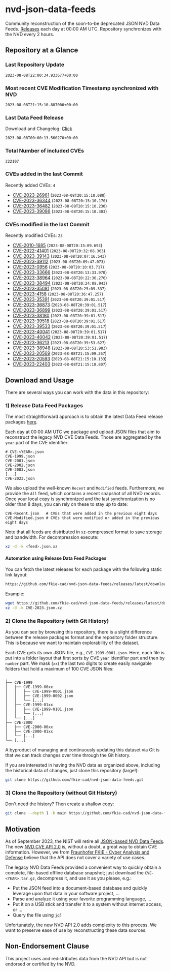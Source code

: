 # nvd-json-data-feeds

Community reconstruction of the soon-to-be deprecated JSON NVD Data Feeds. 
[Releases](https://github.com/fkie-cad/nvd-json-data-feeds/releases/latest) each day at 00:00 AM UTC.
Repository synchronizes with the NVD every 2 hours.

## Repository at a Glance

### Last Repository Update

```plain
2023-08-08T22:00:34.933677+00:00
```

### Most recent CVE Modification Timestamp synchronized with NVD

```plain
2023-08-08T21:15:10.807000+00:00
```

### Last Data Feed Release

Download and Changelog: [Click](https://github.com/fkie-cad/nvd-json-data-feeds/releases/latest)

```plain
2023-08-08T00:00:13.560270+00:00
```

### Total Number of included CVEs

```plain
222107
```

### CVEs added in the last Commit

Recently added CVEs: `4`

* [CVE-2023-26961](CVE-2023/CVE-2023-269xx/CVE-2023-26961.json) (`2023-08-08T20:15:10.080`)
* [CVE-2023-36344](CVE-2023/CVE-2023-363xx/CVE-2023-36344.json) (`2023-08-08T20:15:10.170`)
* [CVE-2023-36482](CVE-2023/CVE-2023-364xx/CVE-2023-36482.json) (`2023-08-08T20:15:10.230`)
* [CVE-2023-39086](CVE-2023/CVE-2023-390xx/CVE-2023-39086.json) (`2023-08-08T20:15:10.303`)


### CVEs modified in the last Commit

Recently modified CVEs: `23`

* [CVE-2010-1685](CVE-2010/CVE-2010-16xx/CVE-2010-1685.json) (`2023-08-08T20:15:09.693`)
* [CVE-2022-41401](CVE-2022/CVE-2022-414xx/CVE-2022-41401.json) (`2023-08-08T20:32:08.363`)
* [CVE-2023-39143](CVE-2023/CVE-2023-391xx/CVE-2023-39143.json) (`2023-08-08T20:07:16.543`)
* [CVE-2023-39112](CVE-2023/CVE-2023-391xx/CVE-2023-39112.json) (`2023-08-08T20:09:47.073`)
* [CVE-2023-0956](CVE-2023/CVE-2023-09xx/CVE-2023-0956.json) (`2023-08-08T20:10:03.717`)
* [CVE-2023-33666](CVE-2023/CVE-2023-336xx/CVE-2023-33666.json) (`2023-08-08T20:13:33.970`)
* [CVE-2023-38964](CVE-2023/CVE-2023-389xx/CVE-2023-38964.json) (`2023-08-08T20:22:36.270`)
* [CVE-2023-38494](CVE-2023/CVE-2023-384xx/CVE-2023-38494.json) (`2023-08-08T20:24:08.943`)
* [CVE-2023-35081](CVE-2023/CVE-2023-350xx/CVE-2023-35081.json) (`2023-08-08T20:25:09.337`)
* [CVE-2023-4158](CVE-2023/CVE-2023-41xx/CVE-2023-4158.json) (`2023-08-08T20:36:47.257`)
* [CVE-2023-35391](CVE-2023/CVE-2023-353xx/CVE-2023-35391.json) (`2023-08-08T20:39:01.517`)
* [CVE-2023-36873](CVE-2023/CVE-2023-368xx/CVE-2023-36873.json) (`2023-08-08T20:39:01.517`)
* [CVE-2023-36899](CVE-2023/CVE-2023-368xx/CVE-2023-36899.json) (`2023-08-08T20:39:01.517`)
* [CVE-2023-38180](CVE-2023/CVE-2023-381xx/CVE-2023-38180.json) (`2023-08-08T20:39:01.517`)
* [CVE-2023-39518](CVE-2023/CVE-2023-395xx/CVE-2023-39518.json) (`2023-08-08T20:39:01.517`)
* [CVE-2023-39533](CVE-2023/CVE-2023-395xx/CVE-2023-39533.json) (`2023-08-08T20:39:01.517`)
* [CVE-2023-40041](CVE-2023/CVE-2023-400xx/CVE-2023-40041.json) (`2023-08-08T20:39:01.517`)
* [CVE-2023-40042](CVE-2023/CVE-2023-400xx/CVE-2023-40042.json) (`2023-08-08T20:39:01.517`)
* [CVE-2023-36213](CVE-2023/CVE-2023-362xx/CVE-2023-36213.json) (`2023-08-08T20:39:53.627`)
* [CVE-2023-38948](CVE-2023/CVE-2023-389xx/CVE-2023-38948.json) (`2023-08-08T20:53:51.983`)
* [CVE-2023-20569](CVE-2023/CVE-2023-205xx/CVE-2023-20569.json) (`2023-08-08T21:15:09.367`)
* [CVE-2023-20593](CVE-2023/CVE-2023-205xx/CVE-2023-20593.json) (`2023-08-08T21:15:10.133`)
* [CVE-2023-22403](CVE-2023/CVE-2023-224xx/CVE-2023-22403.json) (`2023-08-08T21:15:10.807`)


## Download and Usage

There are several ways you can work with the data in this repository:

### 1) Release Data Feed Packages

The most straightforward approach is to obtain the latest Data Feed release packages [here](https://github.com/fkie-cad/nvd-json-data-feeds/releases/latest).

Each day at 00:00 AM UTC we package and upload JSON files that aim to reconstruct the legacy NVD CVE Data Feeds.
Those are aggregated by the `year` part of the CVE identifier:

```
# CVE-<YEAR>.json
CVE-1999.json
CVE-2001.json
CVE-2002.json
CVE-2003.json
[...]
CVE-2023.json
```

We also upload the well-known `Recent` and `Modified` feeds.
Furthermore, we provide the `All` feed, which contains a recent snapshot of all NVD records.
Once your local copy is synchronized and the last synchronization is no older than 8 days, you can rely on these to stay up to date:

```plain
CVE-Recent.json   # CVEs that were added in the previous eight days
CVE-Modified.json # CVEs that were modified or added in the previous eight days
```

Note that all feeds are distributed in `xz`-compressed format to save storage and bandwidth.
For decompression execute:

```sh
xz -d -k <feed>.json.xz
```


#### Automation using Release Data Feed Packages

You can fetch the latest releases for each package with the following static link layout:

```sh
https://github.com/fkie-cad/nvd-json-data-feeds/releases/latest/download/CVE-<YEAR>.json.xz
```

Example:

```sh
wget https://github.com/fkie-cad/nvd-json-data-feeds/releases/latest/download/CVE-2023.json.xz
xz -d -k CVE-2023.json.xz
```

### 2) Clone the Repository (with Git History)

As you can see by browsing this repository, there is a slight difference between the release packages format and the repository folder structure.
This is because we want to maintain explorability of the dataset.

Each CVE gets its own JSON file, e.g., `CVE-1999-0001.json`.
Here, each file is put into a folder layout that first sorts by CVE `year` identifier part and then by `number` part.
We mask (`xx`) the last two digits to create easily navigable folders that hold a maximum of 100 CVE JSON files:

```plain
.
├── CVE-1999
│   ├── CVE-1999-00xx
│   │   ├── CVE-1999-0001.json
│   │   ├── CVE-1999-0002.json
│   │   └── [...]
│   ├── CVE-1999-01xx
│   │   ├── CVE-1999-0101.json
│   │   └── [...]
│   └── [...]
├── CVE-2000
│   ├── CVE-2000-00xx
│   ├── CVE-2000-01xx
│   └── [...]
└── [...]
```

A byproduct of managing and continuously updating this dataset via Git is that we can track changes over time through the Git history.

If you are interested in having the NVD data as organized above, including the historical data of changes, just clone this repository (large!):

```sh
git clone https://github.com/fkie-cad/nvd-json-data-feeds.git
```

### 3) Clone the Repository (without Git History)

Don't need the history? Then create a shallow copy:

```sh
git clone --depth 1 -b main https://github.com/fkie-cad/nvd-json-data-feeds.git
```

## Motivation

As of September 2023, the NIST will retire all [JSON-based NVD Data Feeds](https://nvd.nist.gov/vuln/data-feeds#divRetirementBanner-1).
The new [NVD CVE API 2.0](https://nvd.nist.gov/developers/vulnerabilities) is, without a doubt, a great way to obtain CVE information.
However, we from [Fraunhofer FKIE - Cyber Analysis and Defense](https://www.fkie.fraunhofer.de/en/departments/cad.html) believe that the API does not cover a variety of use cases.

The legacy NVD Data Feeds provided a convenient way to quickly obtain a complete, file-based offline database snapshot; just download the `CVE-<YEAR>.tar.gz`, decompress it, and use it as you please, e.g.:

* Put the JSON feed into a document-based database and quickly leverage upon that data in your software project, ...
* Parse and analyze it using your favorite programming language, ...
* Put it on a USB stick and transfer it to a system without internet access, or ...
* Query the file using `jq`!

Unfortunately, the new NVD API 2.0 adds complexity to this process.
We want to preserve ease of use by reconstructing these data sources.

## Non-Endorsement Clause

This project uses and redistributes data from the NVD API but is not endorsed or certified by the NVD.